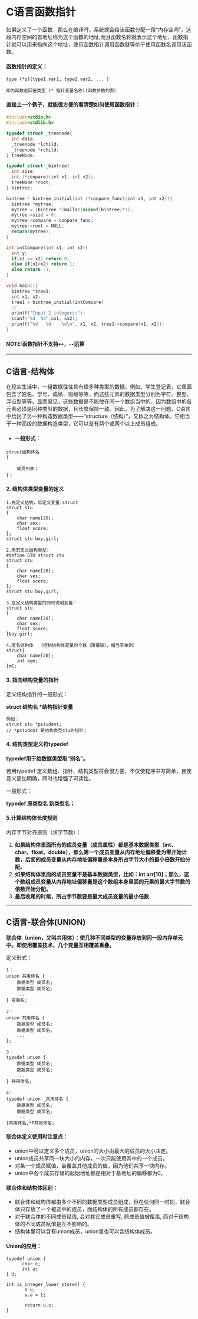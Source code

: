 # C语言函数指针

如果定义了一个函数，那么在编译时，系统就会给该函数分配一段“内存空间”，这段内存空间的首地址称为这个函数的地址,而且函数名称就表示这个地址，函数指针就可以用来指向这个地址，使用函数指针调用函数就等价于使用函数名调用该函数。

#### 函数指针的定义：

```
type (*p)(type1 var1, type2 var2, ... )

即为函数返回值类型 (* 指针变量名称)(函数参数列表）
```

#### 直接上一个例子，就能很方便的看清楚如何使用函数指针：

```c
#include<stdio.h>
#include<stdlib.h>

typedef struct _treenode{
  int data;
  _treenode *lchild;
  _treenode *rchild;
} treeNode;

typedef struct _bintree{
  int size;
  int (*conpare)(int x1, int x2);
  treeNode *root;
} bintree;

bintree * bintree_initial(int (*conpare_func)(int x1, int x2)){
  bintree *mytree;
  mytree = (bintree *)malloc(sizeof(bintree)*1);
  mytree->size = 0;
  mytree->compare = conpare_func;
  mytree->root = NULL;
  return(mytree);
}

int intCompare(int x1, int x2){
  int y;
  if(x1 == x2) return 0;
  else if(x1>x2) return 1;
  else return -1;
}

void main(){
  bintree *tree1;
  int x1, x2;
  tree1 = bintree_initial(intCompare)
  //
  printf("Input 2 integers:");
  scanf("%d  %d",&x1, &x2);
  printf("%d   %d    %d\n", x1, x2, tree1->compare(x1, x2));
}
```

#### NOTE:函数指针不支持`++`，`--`运算

---

## C语言-结构体

在现实生活中，一组数据往往具有很多种类型的数据。例如，学生登记表，它里面包含了姓名、学号、成绩、班级等等，而这些元素的数据类型分别为字符、整型、浮点型等等。显而易见，这些数据是不能放在同一个数组当中的，因为数组中的各元素必须是同种类型的数据，且长度保持一致。因此，为了解决这一问题，C语言中给出了另一种构造数据类型——“structure（结构）”，又称之为结构体。它相当于一种高级的数据构造类型，它可以是有两个或两个以上成员组成。

* #### 一般形式：

```
struct结构体名
{

    成员列表；
}；
```

#### 2. 结构体类型变量的定义

```
1.先定义结构，后定义变量:struct
struct stu
{
    char name[20];
    char sex;
    float score;
};
struct stu boy,girl;
```

```
2.用宏定义结构类型:
#define STU struct stu
struct stu
{
    char name[20];
    char sex;
    float score;
};
struct stu boy,girl;
```

```
3.在定义结构类型的同时说明变量：
struct stu
{
    char name[20];
    char sex;
    float score;
}boy,girl;
```

```
4.匿名结构体  （控制结构体变量的个数（限量版），相当于单例）
struct{
    char name[20];
    int age;
}m1;
```

#### 3. 指向结构变量的指针

定义结构指针的一般形式：

**struct 结构名 \*结构指针变量**

```
例如：
struct stu *pstudent;
// *pstudent 是结构类型stu的指针；
```

#### 4. 结构类型定义符typedef

**typedef用于给数据类型取“别名”。**

若用typedef 定义数组、指针、结构类型将会很方便，不仅使程序书写简单，且使意义更加明确，同时也增强了可读性。

一般形式：

**typedef 原类型名 新类型名；**

#### 5.计算结构体长度规则

内存字节对齐原则（求字节数）：

1. **如果结构体里面所有的成员变量（成员属性）都是基本数据类型（int、char、float、double），那么第一个成员变量从内存地址偏移量为零开始计数，后面的成员变量从内存地址偏移量是本身所占字节大小的最小倍数开始分配。**
2. **如果结构体里面的成员变量不是基本数据类型，比如：int arr\[10\]；那么，这个数组成员变量从内存地址偏移量是这个数组本身里面的元素的最大字节数的倍数开始分配。**
3. **最后收尾的时候，所占字节数要是最大成员变量的最小倍数**

---

## C语言-联合体\(UNION\)

**联合体（union，又叫共用体）：使几种不同类型的变量存放到同一段内存单元中。即使用覆盖技术，几个变量互相覆盖重叠。**

定义形式：

```
1：
union 共用体名 {
    数据类型 成员名;
    数据类型 成员名;
    ...
} 变量名;

2：
union 共用体名 {
    数据类型 成员名;
    数据类型 成员名;
    ...
};

3：
typedef union {
    数据类型 成员名;
    数据类型 成员名;
    ...
} 共用体名;

4：
typedef union _共用体名 {
    数据类型 成员名;
    数据类型 成员名;
    ...
}共用体名,*P共用体名;
```

#### 联合体定义使用时注意点：

* union中可以定义多个成员，union的大小由最大的成员的大小决定。
* union成员共享同一块大小的内存，一次只能使用其中的一个成员。
* 对某一个成员赋值，会覆盖其他成员的值，因为他们共享一块内存。
* union中各个成员存储的起始地址都是相对于基地址的偏移都为0。

#### 联合体和结构体区别：

* 联合体和结构体都由多个不同的数据类型成员组成，但在任何同一时刻，联合体只存放了一个被选中的成员，而结构体的所有成员都存在。
* 对于联合体的不同成员赋值, 会对其它成员重写, 原成员值被覆盖, 而对于结构体的不同成员赋值是互不影响的。
* 结构体里可以含有union成员，union里也可以含结构体成员。 

#### Union的应用：

```
typedef union {
      char c;
      int a;
} U;

int is_integer_lower_store() {
       U u;
       u.a = 1;

       return u.c;
}
```

  


  


  




